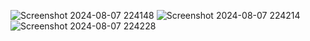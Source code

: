 ![Screenshot 2024-08-07 224148](https://github.com/user-attachments/assets/442b72f6-fa7d-4d83-b1c1-64b0712db5cb)
![Screenshot 2024-08-07 224214](https://github.com/user-attachments/assets/99e3e71e-a4eb-41a6-b954-cc9ed7b69040)
![Screenshot 2024-08-07 224228](https://github.com/user-attachments/assets/6a07493e-5061-4788-a56e-d5484cc8a132)
